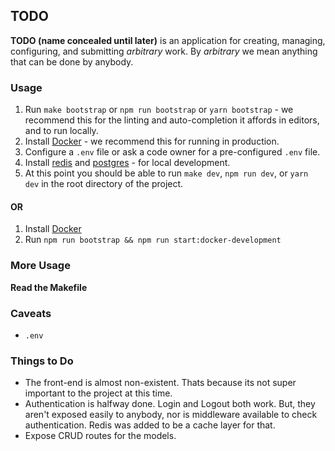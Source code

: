 ## TODO

**TODO (name concealed until later)** is an application for creating, managing, configuring, and submitting _arbitrary_ work. By _arbitrary_ we mean anything that can be done by anybody.

### Usage

1. Run `make bootstrap` or `npm run bootstrap` or `yarn bootstrap` - we recommend this for the linting and auto-completion it affords in editors, and to run locally.
2. Install [Docker](https://www.docker.com/products/docker-desktop) - we recommend this for running in production.
3. Configure a `.env` file or ask a code owner for a pre-configured `.env` file.
4. Install [redis](https://redis.io/download) and [postgres](https://www.postgresql.org/download/) - for local development.
5. At this point you should be able to run `make dev`, `npm run dev`, or `yarn dev` in the root directory of the project.

#### **OR**

1. Install [Docker](https://www.docker.com/products/docker-desktop)
2. Run `npm run bootstrap && npm run start:docker-development`

### More Usage
**Read the Makefile**

### Caveats

- `.env`

### Things to Do

- The front-end is almost non-existent. Thats because its not super important to the project at this time.
- Authentication is halfway done. Login and Logout both work. But, they aren't exposed easily to anybody, nor is middleware available to check authentication. Redis was added to be a cache layer for that.
- Expose CRUD routes for the models.
